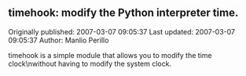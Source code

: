 ## timehook: modify the Python interpreter time.

Originally published: 2007-03-07 09:05:37
Last updated: 2007-03-07 09:05:37
Author: Manlio Perillo

timehook is a simple module that allows you to modify the time clock\nwithout having to modify the system clock.